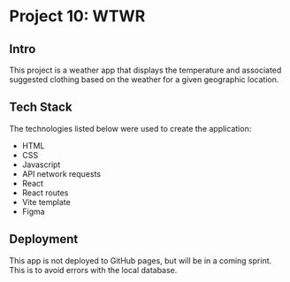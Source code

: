 # Project 10: WTWR

## Intro

This project is a weather app that displays the temperature and associated suggested clothing based on the weather for a given geographic location.

## Tech Stack

The technologies listed below were used to create the application:

- HTML
- CSS
- Javascript
- API network requests
- React
- React routes
- Vite template
- Figma

## Deployment

This app is not deployed to GitHub pages, but will be in a coming sprint. This is to avoid errors with the local database.
